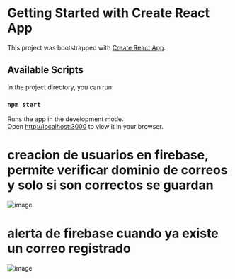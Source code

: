 # Getting Started with Create React App

This project was bootstrapped with [Create React App](https://github.com/facebook/create-react-app).

## Available Scripts

In the project directory, you can run:

### `npm start`

Runs the app in the development mode.\
Open [http://localhost:3000](http://localhost:3000) to view it in your browser.

# creacion de usuarios en firebase, permite verificar dominio de correos y solo si son correctos se guardan

![image](https://user-images.githubusercontent.com/45043430/161432480-9bafde16-6f13-4583-894a-8790296a7ed4.png)

# alerta de firebase cuando ya existe un correo registrado 

![image](https://user-images.githubusercontent.com/45043430/161432518-c75c365f-14d2-4775-9b33-75f62cd5ee36.png)
